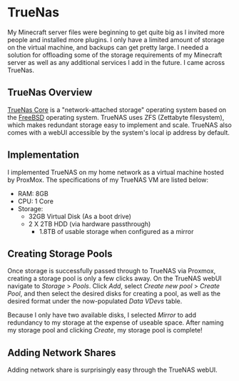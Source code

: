 # TrueNas

My Minecraft server files were beginning to get quite big as I invited more people and installed more plugins. I only have a limited amount of storage on the virtual machine, and backups can get pretty large. I needed a solution for offloading some of the storage requirements of my Minecraft server as well as any additional services I add in the future. I came across TrueNas. 

## TrueNas Overview

[TrueNas Core](https://www.truenas.com/) is a "network-attached storage" operating system based on the [FreeBSD](https://www.freebsd.org/) operating system. TrueNAS uses ZFS (Zettabyte filesystem), which makes redundant storage easy to implement and scale. TrueNAS also comes with a webUI accessible by the system's local ip address by default.

## Implementation

I implemented TrueNAS on my home network as a virtual machine hosted by ProxMox. The specifications of my TrueNAS VM are listed below:

  - RAM: 8GB
  - CPU: 1 Core
  - Storage:
    - 32GB Virtual Disk (As a boot drive)
    - 2 X 2TB HDD (via hardware passthrough)
      - 1.8TB of usable storage when configured as a mirror

## Creating Storage Pools

Once storage is successfully passed through to TrueNAS via Proxmox, creating a storage pool is only a few clicks away. On the TrueNAS webUI navigate to *Storage* > *Pools*. Click *Add*, select *Create new pool* > *Create Pool*, and then select the desired disks for creating a pool, as well as the desired format under the now-populated *Data VDevs* table. 

Because I only have two available disks, I selected *Mirror* to add redundancy to my storage at the expense of useable space. After naming my storage pool and clicking *Create*, my storage pool is complete!  

## Adding Network Shares 

Adding network share is surprisingly easy through the TrueNAS webUI. 